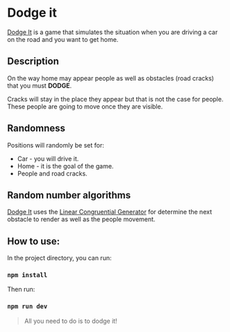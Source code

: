 # Dodge it

[Dodge It](https://dodge-it.vercel.app) is a game that simulates the situation when you are driving a car on the road and you want to get home.

## Description

On the way home may appear people as well as obstacles (road cracks) that you must **DODGE**.

Cracks will stay in the place they appear but that is not the case for people. These people are going to move once they are visible.

## Randomness

Positions will randomly be set for:

- Car - you will drive it.
- Home - it is the goal of the game.
- People and road cracks.

## Random number algorithms

[Dodge It](dodge-it.vercel.app) uses the [Linear Congruential Generator](https://en.wikipedia.org/wiki/Linear_congruential_generator) for determine the next obstacle to render as well as the people movement.

## How to use:

In the project directory, you can run:

### `npm install`

Then run:

### `npm run dev`

> All you need to do is to dodge it!
